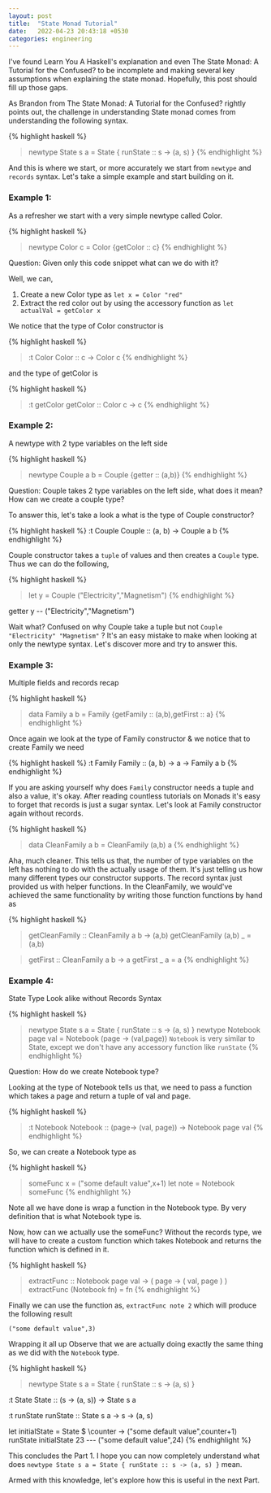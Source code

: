 ```yaml
---
layout: post
title:  "State Monad Tutorial"
date:   2022-04-23 20:43:18 +0530
categories: engineering
---
```

 I've found Learn You A Haskell's explanation and even The State Monad: A Tutorial for the Confused? to be incomplete and making several key assumptions when explaining the state monad. Hopefully, this post should fill up those gaps. 
 
 As Brandon from The State Monad: A Tutorial for the Confused? rightly points out, the challenge in understanding State monad comes from understanding the following syntax.

{% highlight haskell %}
> newtype State s a = State { runState :: s -> (a, s) }
{% endhighlight %}

And this is where we start, or more accurately we start from `newtype` and `records` syntax. Let's take a simple example and start building on it.


### Example 1: 

As a refresher we start with a very simple newtype called Color.

{% highlight haskell %}
> newtype Color c = Color {getColor :: c}
{% endhighlight %}

Question: Given only this code snippet what can we do with it?  

Well, we can, 

1. Create a new Color type as `let x = Color "red"` 
2. Extract the red color out by using the accessory function as `let actualVal = getColor x` 

We notice that the type of Color constructor is

{% highlight haskell %}
> :t Color
Color :: c -> Color c
{% endhighlight %}

and the type of getColor is

{% highlight haskell %}
> :t getColor
getColor :: Color c -> c
{% endhighlight %}


### Example 2: 

A newtype with 2 type variables on the left side

{% highlight haskell %}
> newtype Couple a b = Couple {getter :: (a,b)}
{% endhighlight %}

Question: Couple takes 2 type variables on the left side, what does it mean? How can we create a couple type? 

To answer this, let's take a look a what is the type of Couple constructor?
 
{% highlight haskell %}
:t Couple
Couple :: (a, b) -> Couple a b
{% endhighlight %}

Couple constructor takes a `tuple` of values and then creates a `Couple` type. Thus we can do the following,

{% highlight haskell %}
> let y = Couple ("Electricity","Magnetism") 
{% endhighlight %}

getter y 
-- ("Electricity","Magnetism")

Wait what? Confused on why Couple take a tuple but not `Couple "Electricity" "Magnetism"` ? 
It's an easy mistake to make when looking at only the newtype syntax. Let's discover more and try to answer this. 

### Example 3: 

Multiple fields and records recap

{% highlight haskell %}
> data Family a b = Family {getFamily :: (a,b),getFirst :: a}
{% endhighlight %}

Once again we look at the type of Family constructor & we notice that to create Family we need

{% highlight haskell %}
:t Family
Family :: (a, b) -> a -> Family a b
{% endhighlight %}


If you are asking yourself why does `Family` constructor needs a tuple and also a value, it's okay. 
After reading countless tutorials on Monads it's easy to forget that records is just a sugar syntax. Let's look at Family constructor again without records.

{% highlight haskell %}
> data CleanFamily a b = CleanFamily (a,b) a
{% endhighlight %}

Aha, much cleaner. This tells us that, the number of type variables on the left has nothing to do with the actually usage of them. It's just telling us how many different types our constructor supports. The record syntax just provided us with helper functions. In the CleanFamily, we would've achieved the same functionality by writing those function functions by hand as

{% highlight haskell %}
> getCleanFamily :: CleanFamily a b -> (a,b) 
> getCleanFamily (a,b) _ = (a,b) 

> getFirst :: CleanFamily a b -> a 
> getFirst _ a  = a 
{% endhighlight %}

### Example 4: 

State Type Look alike without Records Syntax

{% highlight haskell %}
> newtype State s a = State { runState :: s -> (a, s) } 
> newtype Notebook page val = Notebook (page -> (val,page)) 
`Notebook` is very similar to State, except we don't have any accessory function like `runState`
{% endhighlight %}

Question: How do we create Notebook type? 

Looking at the type of Notebook tells us that, we need to pass a function which takes a page and return a tuple of val and page.

{% highlight haskell %}
> :t Notebook 
Notebook :: (page-> (val, page)) -> Notebook page val
{% endhighlight %}


So, we can create a Notebook type as

{% highlight haskell %}
> someFunc x = ("some default value",x+1)
let note = Notebook someFunc 
{% endhighlight %}


Note all we have done is wrap a function in the Notebook type. By very definition that is what Notebook type is. 

Now, how can we actually use the someFunc? Without the records type, we will have to create a custom function which takes Notebook and returns the function which is defined in it.

{% highlight haskell %}
> extractFunc :: Notebook page val -> ( page -> ( val, page ) ) 
extractFunc (Notebook fn) = fn 
{% endhighlight %}

Finally we can use the function as, `extractFunc note 2` which will produce the following result 

`("some default value",3)` 

Wrapping it all up Observe that we are actually doing exactly the same thing as we did with the `Notebook` type.

{% highlight haskell %}
> newtype State s a = State { runState :: s -> (a, s) }

:t State 
State :: (s -> (a, s)) -> State s a

:t runState 
runState :: State s a -> s -> (a, s)

let initialState = State $ \counter -> ("some default value",counter+1)
runState initialState 23 
--- ("some default value",24)
{% endhighlight %}


This concludes the Part 1. I hope you can now completely understand what does 
`newtype State s a = State { runState :: s -> (a, s) }` mean. 

Armed with this knowledge, let's explore how this is useful in the next Part.

[jekyll-docs]: https://jekyllrb.com/docs/home
[jekyll-gh]:   https://github.com/jekyll/jekyll
[jekyll-talk]: https://talk.jekyllrb.com/
